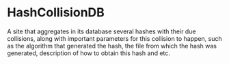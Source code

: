 # HashCollisionDB
A site that aggregates in its database several hashes with their due collisions, along with important parameters for this collision to happen, such as the algorithm that generated the hash, the file from which the hash was generated, description of how to obtain this hash and etc.
